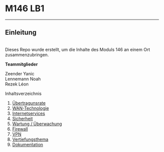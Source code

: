 # M146 LB1
---
**Einleitung** 
---
<br>
Dieses Repo wurde erstellt, um die Inhalte des Moduls 146 an einem Ort zusammenzubringen.


<b>Teammitglieder</b>

Zeender Yanic 
<br>
Lennemann Noah
<br>
Rezek Léon

Inhaltsverzeichnis
1. <a href="https://github.com/Leon-tbz/M146/blob/main/Übertragunsrate.md">Übertragunsrate</a>
2. <a href="https://github.com/Leon-tbz/M146/blob/main/WAN-Technologie.md">WAN-Technologie</a>
3. <a href="https://github.com/Leon-tbz/M146/blob/main/Internetserviices.md">Internetservices</a>
4. <a href="https://github.com/Leon-tbz/M146/blob/main/Sicherheit.md">Sicherheit</a>
5. <a href="https://github.com/Leon-tbz/M146/blob/main/Überwachung.md">Wartung / Überwachung</a>
6. <a href="https://github.com/Leon-tbz/M146/blob/main/Firewall.md">Firewall</a>
7. <a href="https://github.com/Leon-tbz/M146/blob/main/VPN.md">VPN</a>
8. <a href="https://github.com/Leon-tbz/M146/blob/main/Vertiefungsthema.md">Vertiefungsthema</a>
9. <a href="https://github.com/Leon-tbz/M146/blob/main/Dokumentation.md">Dokumentation</a>
